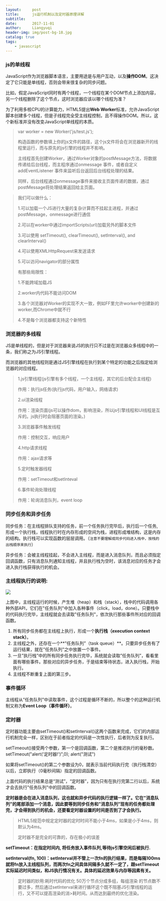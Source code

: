 ```yaml
---
layout:     post
title:      js运行机制以及定时器原理详解
subtitle:   
date:       2017-11-01
author:     Liangyuqi
header-img: img/post-bg-18.jpg
catalog: true
tags:
    - javascript
---
```


### js的单线程
JavaScript作为浏览器脚本语言，主要用途是与用户互动，以及**操作DOM**。这决定了它只能是单线程，否则会带来很复杂的同步问题。

比如，假定JavaScript同时有两个线程，一个线程在某个DOM节点上添加内容，另一个线程删除了这个节点，这时浏览器应该以哪个线程为准？

为了利用多核CPU的计算能力，HTML5提出**Web Worker**标准，允许JavaScript脚本创建多个线程，但是子线程完全受主线程控制，且不得操作DOM。所以，这个新标准并没有改变JavaScript单线程的本质。

> var worker = new Worker('js/test.js');
> 
> 构造函数的参数填上你的js文件的路径，这个js文件将会在浏览器新开的线程里运行，而与原先的js引擎的线程并不影响。
> 
> 主线程首先创建Worker，通过Worker对象的postMessage方法，将数据传递给后台线程，而主程序通过onmessage 事件，或者自定义addEventListener 事件来监听后台返回后台线程处理的结果。
> 
> 同样，后台线程通过onmessage事件来接收主页面传递的数据，通过postMessage将处理结果返回给主页面。

> 我们可以做什么：
> 
> 1.可以加载一个JS进行大量的复杂计算而不挂起主进程，并通过postMessage，onmessage进行通信
> 
> 2.可以在worker中通过importScripts(url)加载另外的脚本文件
> 
> 3.可以使用 setTimeout(), clearTimeout(), setInterval(), and clearInterval()
> 
> 4.可以使用XMLHttpRequest来发送请求
> 
> 5.可以访问navigator的部分属性
> 
> 有那些局限性：
> 
> 1.不能跨域加载JS
> 
> 2.worker内代码不能访问DOM
> 
> 3.各个浏览器对Worker的实现不大一致，例如FF里允许worker中创建新的worker,而Chrome中就不行
> 
> 4.不是每个浏览器都支持这个新特性

### 浏览器的多线程

JS是单线程的，但是对于浏览器来说JS的执行只不过是在浏览器众多线程中的一条，我们称之为JS引擎线程。

而浏览器的其他线程则是通过JS引擎线程在执行到某个特定的功能之后指定给浏览器的对应线程。

> 1.js引擎线程(js引擎有多个线程，一个主线程，其它的后台配合主线程) 
> 
> 作用：执行js任务(执行js代码，用户输入，网络请求)
> 
> 2.ui渲染线程 
> 
> 作用：渲染页面(js可以操作dom，影响渲染，所以js引擎线程和UI线程是互斥的。js执行时会阻塞页面的渲染。)
> 
> 3.浏览器事件触发线程 
> 
> 作用：控制交互，响应用户
> 
> 4.http请求线程 
> 
> 作用：ajax请求等
> 
> 5.定时触发器线程 
> 
> 作用：setTimeout和setInteval
> 
> 6.事件轮询处理线程 
> 
> 作用：轮询消息队列，event loop

### 同步任务和异步任务

同步任务：在主线程排队支持的任务，前一个任务执行完毕后，执行后一个任务,形成一个执行栈，线程执行时在内存形成的空间为栈，进程形成堆结构，这是内存的结构。执行栈可以实现函数的层层调用。（`注意不要理解成同步代码进入栈中，按栈的出栈顺序来执行`）
 
异步任务：会被主线程挂起，不会进入主线程，而是进入消息队列，而且必须指定回调函数，只有消息队列通知主线程，并且执行栈为空时，该消息对应的任务才会进入执行栈获得执行的机会。

### 主线程执行的说明:

![](http://image.beekka.com/blog/2014/bg2014100802.png)

上图中，主线程运行的时候，产生堆（heap）和栈（stack），栈中的代码调用各种外部API，它们在"任务队列"中加入各种事件（click，load，done）。只要栈中的代码执行完毕，主线程就会去读取"任务队列"，依次执行那些事件所对应的回调函数。

1. 所有同步任务都在主线程上执行，形成一个**执行栈（execution context stack）**。 
1. 主线程之外，还存在一个**”任务队列”（task queue）**。只要异步任务有了运行结果，就在”任务队列”之中放置一个事件。 
1. 一旦”执行栈”中的所有同步任务执行完毕，系统就会读取”任务队列”，看看里面有哪些事件。那些对应的异步任务，于是结束等待状态，进入执行栈，开始执行。 
1. 主线程不断重复上面的第三步。

### 事件循环 
主线程从”任务队列”中读取事件，这个过程是循环不断的，所以整个的这种运行机制又称为**Event Loop（事件循环）**。 

### 定时器

定时器功能主要由setTimeout()和setInterval()这两个函数来完成，它们的内部运行机制完全一样，区别在于前者指定的代码是一次性执行，后者则为反复执行。

setTimeout()接受两个参数，第一个是回调函数，第二个是推迟执行的毫秒数。
	 setTimeout("alert('定时器!')",0);
	 alert("测试")

如果将setTimeout()的第二个参数设为0，就表示当前代码执行完（执行栈清空）以后，立即执行（0毫秒间隔）指定的回调函数。

上面代码的执行结果总是“测试”，“定时器”，因为只有在执行完第二行以后，系统才会去执行"任务队列"中的回调函数。

**定时器是会在进入消息队列，这也就和异步代码的执行逻辑一样了。它在”消息队列”的尾部添加一个消息，因此要等到同步任务和”消息队列”现有的任务都处理完，才会得到执行的机会，还要看定时器设置的时间是否到了才会执行。**

> HTML5规范中规定定时器的定时时间不能小于4ms，如果是小于4ms，则默认为4ms。
> 
> 定时器不是完全的可靠的，存在极小的误差

**setTimeout：在指定时间内, 将任务放入事件队列,等待js引擎空闲后被执行.**

**setInterval(fn, 100)：setInterval并不管上一次fn的执行结果，而是每隔100ms就将fn放入主线程队列，而两次fn之间具体间隔多久就不一定了，跟setTimeout实际延迟时间类似，和JS执行情况有关。具体的延迟效果与内存等因素有关。**

> 定时器的妙用:耗时代码的优化
> 50万个节点分成多组，每组渲染  的节点数不要过多，然后通过setInterval来进行循环这个既不阻塞JS引擎线程的运行，又不可以提高渲染的消>耗时间。从而达到最终的优化渲染。

